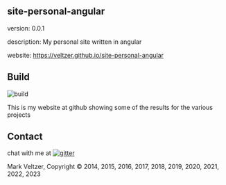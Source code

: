 ## site-personal-angular

version: 0.0.1

description: My personal site written in angular

website: https://veltzer.github.io/site-personal-angular

## Build

![build](https://github.com/veltzer/site-personal-angular/workflows/build/badge.svg)

This is my website at github showing some of the results for the various projects

## Contact

chat with me at [![gitter](https://badges.gitter.im/Join%20Chat.svg)](https://gitter.im/veltzer/mark.veltzer)

Mark Veltzer, Copyright © 2014, 2015, 2016, 2017, 2018, 2019, 2020, 2021, 2022, 2023

